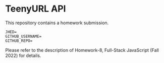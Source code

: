 # TeenyURL API

This repository contains a homework submission.

```text
JHED=
GITHUB_USERNAME=
GITHUB_REPO=
```

Please refer to the description of Homework-8, Full-Stack JavaScript (Fall 2022) for details.